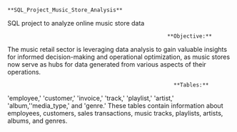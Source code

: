                                             **SQL_Project_Music_Store_Analysis**
SQL project to analyze online music store data

                                                      **Objective:**
The music retail sector is leveraging data analysis to gain valuable insights for informed decision-making and operational optimization, as music stores now serve as hubs for data generated from various aspects of their operations.

                                                        **Tables:**
'employee,' 'customer,' 'invoice,' 'track,' 'playlist,' 'artist,' 'album,''media_type,' and 'genre.' These tables contain information about employees, customers, sales transactions, music tracks, playlists, artists, albums, and genres.
